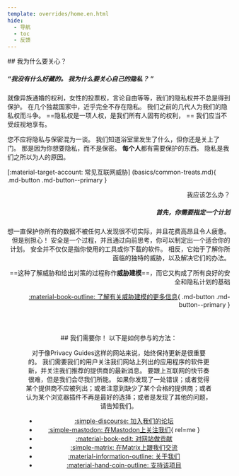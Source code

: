 ```yaml
---
template: overrides/home.en.html
hide:
  - 导航
  - toc
  - 反馈
---
```


<!-- markdownlint-disable-next-line -->
<div style="max-width:50rem;margin:auto;" markdown>
<div style="max-width:38rem;" markdown>
## 我为什么要关心？

##### “我没有什么好藏的。 我为什么要关心自己的隐私？ ”

就像异族通婚的权利，女性的投票权，言论自由等等，我们的隐私权并不总是得到保护。 在几个独裁国家中，近乎完全不存在隐私。 我们之前的几代人为我们的隐私权而斗争。 ==隐私权是一项人权，是我们所有人固有的权利， == 我们应当不受歧视地享有。

您不应将隐私与保密混为一谈。 我们知道浴室里发生了什么，但你还是关上了门。 那是因为你想要隐私，而不是保密。 **每个人**都有需要保护的东西。 隐私是我们之所以为人的原因。

[:material-target-account: 常见互联网威胁] (basics/common-treats.md){ .md-button .md-button--primary }
</div>

<div style="margin-left:auto;margin-right:0;text-align:right;max-width:38rem;" markdown>
我应该怎么办？

##### 首先，你需要指定一个计划

想一直保护你所有的数据不被任何人发现很不切实际，并且花费高昂且令人疲惫。 但是别担心！ 安全是一个过程，并且通过向前思考，你可以制定出一个适合你的计划。 安全并不仅仅是指你使用的工具或你下载的软件。 相反，它始于了解你所面临的独特的威胁，以及解决它们的办法。

==这种了解威胁和给出对策的过程称作**威胁建模**==，而它又构成了所有良好的安全和隐私计划的基础

[:material-book-outline: 了解有关威胁建模的更多信息](basics/threat-modeling.md){ .md-button .md-button--primary }
</div>
</div>

<div style="padding:3em;max-width:960px;margin:auto;text-align:center;" markdown>
## 我们需要你！ 以下是如何参与的方法：

对于像Privacy Guides这样的网站来说，始终保持更新是很重要的。 我们需要我们的用户关注我们网站上列出的应用程序的软件更新，并关注我们推荐的提供商的最新消息。 要跟上互联网的快节奏很难，但是我们会尽我们所能。 如果你发现了一处错误；或者觉得某个提供商不应被列出；或者注意到缺少了某个合格的提供商；或者认为某个浏览器插件不再是最好的选择；或者是发现了其他的问题，请告知我们。

<div class="grid cards" style="margin:auto;max-width:800px;text-align:center;" markdown>

- [:simple-discourse: 加入我们的论坛](https://discuss.privacyguides.net/)
- [:simple-mastodon: 在Mastodon上关注我们](https://mastodon.neat.computer/@privacyguides){ rel=me }
- [:material-book-edit: 对网站做贡献](https://github.com/privacyguides/privacyguides.org)
- [:simple-matrix: 在Matrix上跟我们交流](https://matrix.to/#/#privacyguides:matrix.org)
- [:material-information-outline: 关于我们](about/index.md)
- [:material-hand-coin-outline: 支持该项目](about/donate.md)

</div>
</div>

